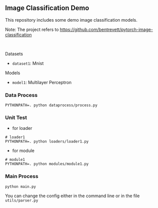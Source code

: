 ## Image Classification Demo

This repository includes some demo image classification models.

Note: The project refers to https://github.com/bentrevett/pytorch-image-classification

<br/>

Datasets

* `dataset1`: Mnist

Models

* `model1`: Multilayer Perceptron

### Data Process

```shell
PYTHONPATH=. python dataprocess/process.py
```

### Unit Test

* for loader

```shell
# loader1
PYTHONPATH=. python loaders/loader1.py
```

* for module

```shell
# module1
PYTHONPATH=. python modules/module1.py
```

### Main Process

```shell
python main.py
```

You can change the config either in the command line or in the file `utils/parser.py`
